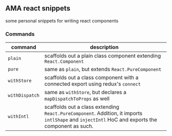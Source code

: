 ## AMA react snippets

some personal snippets for writing react components

### Commands

command        | description
---            | ---
`plain`        | scaffolds out a plain class component extending `React.Component`
`pure`         | same as `plain`, but extends `React.PureComponent`
`withStore`    | scaffolds out a class component with a connected export using redux's `connect`
`withDispatch` | same as `withStore`, but declares a `mapDispatchToProps` as well
`withIntl`     | scaffolds out a class extending `React.PureComponent`. Addition, it imports `intlShape` and `injectIntl` HoC and exports the component as such.
